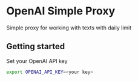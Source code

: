 # OpenAI Simple Proxy

Simple proxy for working with texts with daily limit

## Getting started

Set your OpenAI API key
```sh
export OPENAI_API_KEY=<your key>
```